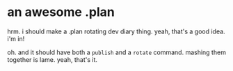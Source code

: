 # an awesome .plan

hrm.  i should make a .plan rotating dev diary thing.  yeah, that's a good idea.  i'm in!

oh.  and it should have both a `publish` and a `rotate` command.  mashing them together is lame.  yeah, that's it.
